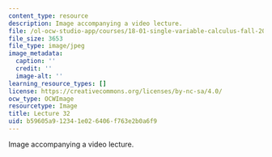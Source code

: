 ```yaml
---
content_type: resource
description: Image accompanying a video lecture.
file: /ol-ocw-studio-app/courses/18-01-single-variable-calculus-fall-2006/b59605a912341e026406f763e2b0a6f9_lec32.jpg
file_size: 3653
file_type: image/jpeg
image_metadata:
  caption: ''
  credit: ''
  image-alt: ''
learning_resource_types: []
license: https://creativecommons.org/licenses/by-nc-sa/4.0/
ocw_type: OCWImage
resourcetype: Image
title: Lecture 32
uid: b59605a9-1234-1e02-6406-f763e2b0a6f9
---
```

Image accompanying a video lecture.